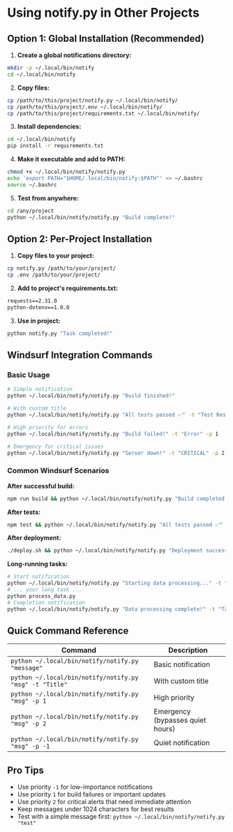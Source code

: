 # Using notify.py in Other Projects

## Option 1: Global Installation (Recommended)

1. **Create a global notifications directory:**
```bash
mkdir -p ~/.local/bin/notify
cd ~/.local/bin/notify
```

2. **Copy files:**
```bash
cp /path/to/this/project/notify.py ~/.local/bin/notify/
cp /path/to/this/project/.env ~/.local/bin/notify/
cp /path/to/this/project/requirements.txt ~/.local/bin/notify/
```

3. **Install dependencies:**
```bash
cd ~/.local/bin/notify
pip install -r requirements.txt
```

4. **Make it executable and add to PATH:**
```bash
chmod +x ~/.local/bin/notify/notify.py
echo 'export PATH="$HOME/.local/bin/notify:$PATH"' >> ~/.bashrc
source ~/.bashrc
```

5. **Test from anywhere:**
```bash
cd /any/project
python ~/.local/bin/notify/notify.py "Build complete!"
```

## Option 2: Per-Project Installation

1. **Copy files to your project:**
```bash
cp notify.py /path/to/your/project/
cp .env /path/to/your/project/
```

2. **Add to project's requirements.txt:**
```txt
requests==2.31.0
python-dotenv==1.0.0
```

3. **Use in project:**
```bash
python notify.py "Task completed!"
```

## Windsurf Integration Commands

### Basic Usage
```bash
# Simple notification
python ~/.local/bin/notify/notify.py "Build finished!"

# With custom title
python ~/.local/bin/notify/notify.py "All tests passed ✅" -t "Test Results"

# High priority for errors
python ~/.local/bin/notify/notify.py "Build failed!" -t "Error" -p 1

# Emergency for critical issues
python ~/.local/bin/notify/notify.py "Server down!" -t "CRITICAL" -p 2
```

### Common Windsurf Scenarios

**After successful build:**
```bash
npm run build && python ~/.local/bin/notify/notify.py "Build completed successfully ✅" -t "Build Status"
```

**After tests:**
```bash
npm test && python ~/.local/bin/notify/notify.py "All tests passed ✅" -t "Test Results" || python ~/.local/bin/notify/notify.py "Tests failed ❌" -t "Test Results" -p 1
```

**After deployment:**
```bash
./deploy.sh && python ~/.local/bin/notify/notify.py "Deployment successful 🚀" -t "Deployment"
```

**Long-running tasks:**
```bash
# Start notification
python ~/.local/bin/notify/notify.py "Starting data processing..." -t "Task Started"
# ... your long task ...
python process_data.py
# Completion notification
python ~/.local/bin/notify/notify.py "Data processing complete!" -t "Task Finished"
```

## Quick Command Reference

| Command | Description |
|---------|-------------|
| `python ~/.local/bin/notify/notify.py "message"` | Basic notification |
| `python ~/.local/bin/notify/notify.py "msg" -t "Title"` | With custom title |
| `python ~/.local/bin/notify/notify.py "msg" -p 1` | High priority |
| `python ~/.local/bin/notify/notify.py "msg" -p 2` | Emergency (bypasses quiet hours) |
| `python ~/.local/bin/notify/notify.py "msg" -p -1` | Quiet notification |

## Pro Tips

- Use priority `-1` for low-importance notifications
- Use priority `1` for build failures or important updates  
- Use priority `2` for critical alerts that need immediate attention
- Keep messages under 1024 characters for best results
- Test with a simple message first: `python ~/.local/bin/notify/notify.py "test"`